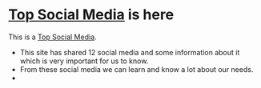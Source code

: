 # [Top Social Media](https://top-social-media.netlify.app/) is here

This is a [Top Social Media](https://top-social-media.netlify.app/).
* This site has shared 12 social media and some information about it which is very important for us to know.
* From these social media we can learn and know a lot about our needs.
* 



